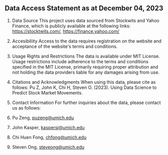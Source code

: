 ## Data Access Statement as at December 04, 2023

1. Data Source
This project uses data sourced from Stockwits and Yahoo Finance, which is publicly available at the following links: https://stocktwits.com/, https://finance.yahoo.com/

2. Accesibiliity
Access to the data requires registration on the website and acceptance of the website's terms and conditions. 

3. Usage Rights and Restrictions
The data is available under MIT License. Usage restrictions include adherence to the terms and conditions specified in the MIT License, primarily requiring proper attribution and not holding the data providers liable for any damages arising from use. 

3. Citations and Acknowledgments
When using this data, please cite as follows: Pu Z, John K, Chi H, Steven O. (2023). Using Data Science to Predict Stock Market Movements.

4. Contact Information
For further inquiries about the data, please contact us as follows: 
1. Pu Zeng, puzeng@umich.edu
2. John Kasper, kaspersj@umich.edu
3. Chi Huen Fong, chfong@umich.edu
4. Steven Ong, steveong@umich.edu
